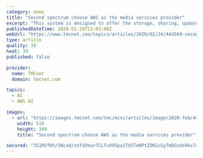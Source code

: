```yaml
---
category: news
title: "Second spectrum choose AWS as the media services provider"
excerpt: "This system is designed to offer the storage, sharing, updates, analytics and database management. AWS offers the complete web related services package to the user. It offers artificial intelligence, data sharing, data sharing, storage, networking, and multiple other featured offerings. Multiple companies and enterprises get benefits from the ..."
publishedDateTime: 2020-02-24T22:03:00Z
webUrl: "https://www.tmcnet.com/topics/articles/2020/02/24/444569-second-spectrum-choose-aws-the-media-services-provider.htm"
type: article
quality: 39
heat: 39
published: false

provider:
  name: TMCnet
  domain: tmcnet.com

topics:
  - AI
  - AWS AI

images:
  - url: "https://images.tmcnet.com/tmc/misc/articles/image/2020-feb/4422851693-children-403582__340.jpg"
    width: 510
    height: 340
    title: "Second spectrum choose AWS as the media services provider"

secured: "3S1RVf0h/SNcaU/zXfdVmu+TCLTv045pu1TUSTeNPtZOKGcGyTmDGsdo9kx74lTr1n4eJtlUpYq4THZ/5mxi8CHPSmJGndfAT3I/SSAhdAFHJuvULaNYCZLjQBRcWMbqjSp5h3Ju+rs6Pyq63YvYNkeEgg7WyWDhN++jnGhYbQl1hwl6S6/gPtPFHAaaTfXNVfT2fdYIjC3nfWaS370RiKgZ4pLkr6cK6kcP+WyblRkJciH/R03SZMvMmiI1FUcu5Z1VAHYWg3YLWouB88HajWYQmOCDdpWeRyY5ICJJDOfuTpx/fjRhkspdi/mehRmD;85BlbProvYt0Qre6m4W8Nw=="
---
```



